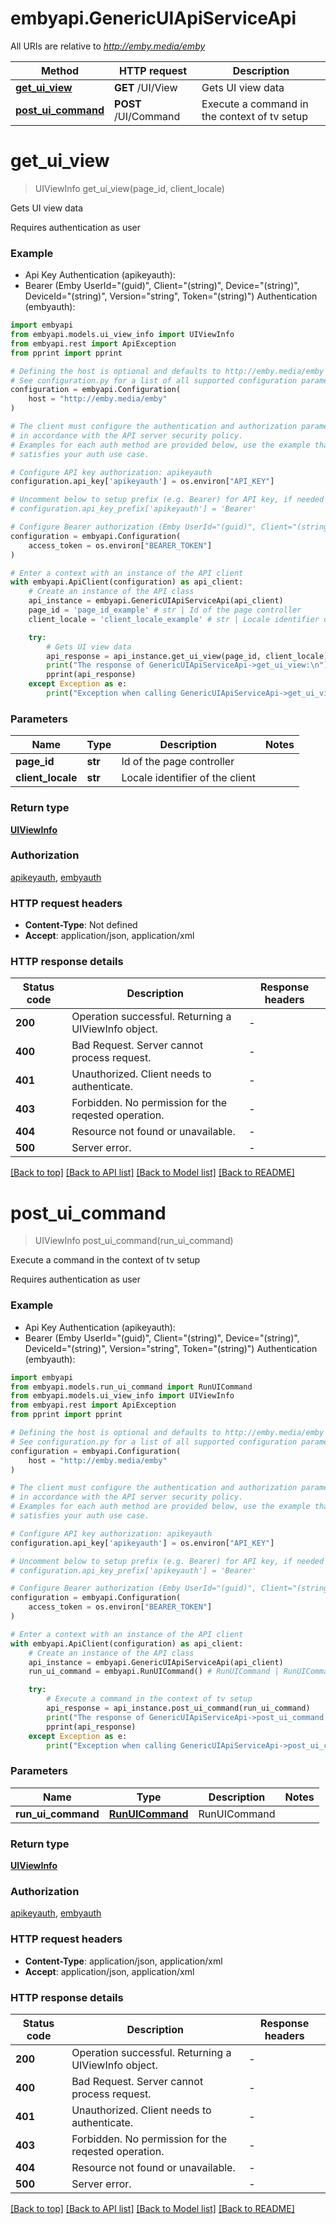 # embyapi.GenericUIApiServiceApi

All URIs are relative to *http://emby.media/emby*

Method | HTTP request | Description
------------- | ------------- | -------------
[**get_ui_view**](GenericUIApiServiceApi.md#get_ui_view) | **GET** /UI/View | Gets UI view data
[**post_ui_command**](GenericUIApiServiceApi.md#post_ui_command) | **POST** /UI/Command | Execute a command in the context of tv setup


# **get_ui_view**
> UIViewInfo get_ui_view(page_id, client_locale)

Gets UI view data

Requires authentication as user

### Example

* Api Key Authentication (apikeyauth):
* Bearer (Emby UserId="(guid)", Client="(string)", Device="(string)", DeviceId="(string)", Version="string", Token="(string)") Authentication (embyauth):

```python
import embyapi
from embyapi.models.ui_view_info import UIViewInfo
from embyapi.rest import ApiException
from pprint import pprint

# Defining the host is optional and defaults to http://emby.media/emby
# See configuration.py for a list of all supported configuration parameters.
configuration = embyapi.Configuration(
    host = "http://emby.media/emby"
)

# The client must configure the authentication and authorization parameters
# in accordance with the API server security policy.
# Examples for each auth method are provided below, use the example that
# satisfies your auth use case.

# Configure API key authorization: apikeyauth
configuration.api_key['apikeyauth'] = os.environ["API_KEY"]

# Uncomment below to setup prefix (e.g. Bearer) for API key, if needed
# configuration.api_key_prefix['apikeyauth'] = 'Bearer'

# Configure Bearer authorization (Emby UserId="(guid)", Client="(string)", Device="(string)", DeviceId="(string)", Version="string", Token="(string)"): embyauth
configuration = embyapi.Configuration(
    access_token = os.environ["BEARER_TOKEN"]
)

# Enter a context with an instance of the API client
with embyapi.ApiClient(configuration) as api_client:
    # Create an instance of the API class
    api_instance = embyapi.GenericUIApiServiceApi(api_client)
    page_id = 'page_id_example' # str | Id of the page controller
    client_locale = 'client_locale_example' # str | Locale identifier of the client

    try:
        # Gets UI view data
        api_response = api_instance.get_ui_view(page_id, client_locale)
        print("The response of GenericUIApiServiceApi->get_ui_view:\n")
        pprint(api_response)
    except Exception as e:
        print("Exception when calling GenericUIApiServiceApi->get_ui_view: %s\n" % e)
```



### Parameters


Name | Type | Description  | Notes
------------- | ------------- | ------------- | -------------
 **page_id** | **str**| Id of the page controller | 
 **client_locale** | **str**| Locale identifier of the client | 

### Return type

[**UIViewInfo**](UIViewInfo.md)

### Authorization

[apikeyauth](../README.md#apikeyauth), [embyauth](../README.md#embyauth)

### HTTP request headers

 - **Content-Type**: Not defined
 - **Accept**: application/json, application/xml

### HTTP response details

| Status code | Description | Response headers |
|-------------|-------------|------------------|
**200** | Operation successful. Returning a UIViewInfo object. |  -  |
**400** | Bad Request. Server cannot process request. |  -  |
**401** | Unauthorized. Client needs to authenticate. |  -  |
**403** | Forbidden. No permission for the reqested operation. |  -  |
**404** | Resource not found or unavailable. |  -  |
**500** | Server error. |  -  |

[[Back to top]](#) [[Back to API list]](../README.md#documentation-for-api-endpoints) [[Back to Model list]](../README.md#documentation-for-models) [[Back to README]](../README.md)

# **post_ui_command**
> UIViewInfo post_ui_command(run_ui_command)

Execute a command in the context of tv setup

Requires authentication as user

### Example

* Api Key Authentication (apikeyauth):
* Bearer (Emby UserId="(guid)", Client="(string)", Device="(string)", DeviceId="(string)", Version="string", Token="(string)") Authentication (embyauth):

```python
import embyapi
from embyapi.models.run_ui_command import RunUICommand
from embyapi.models.ui_view_info import UIViewInfo
from embyapi.rest import ApiException
from pprint import pprint

# Defining the host is optional and defaults to http://emby.media/emby
# See configuration.py for a list of all supported configuration parameters.
configuration = embyapi.Configuration(
    host = "http://emby.media/emby"
)

# The client must configure the authentication and authorization parameters
# in accordance with the API server security policy.
# Examples for each auth method are provided below, use the example that
# satisfies your auth use case.

# Configure API key authorization: apikeyauth
configuration.api_key['apikeyauth'] = os.environ["API_KEY"]

# Uncomment below to setup prefix (e.g. Bearer) for API key, if needed
# configuration.api_key_prefix['apikeyauth'] = 'Bearer'

# Configure Bearer authorization (Emby UserId="(guid)", Client="(string)", Device="(string)", DeviceId="(string)", Version="string", Token="(string)"): embyauth
configuration = embyapi.Configuration(
    access_token = os.environ["BEARER_TOKEN"]
)

# Enter a context with an instance of the API client
with embyapi.ApiClient(configuration) as api_client:
    # Create an instance of the API class
    api_instance = embyapi.GenericUIApiServiceApi(api_client)
    run_ui_command = embyapi.RunUICommand() # RunUICommand | RunUICommand

    try:
        # Execute a command in the context of tv setup
        api_response = api_instance.post_ui_command(run_ui_command)
        print("The response of GenericUIApiServiceApi->post_ui_command:\n")
        pprint(api_response)
    except Exception as e:
        print("Exception when calling GenericUIApiServiceApi->post_ui_command: %s\n" % e)
```



### Parameters


Name | Type | Description  | Notes
------------- | ------------- | ------------- | -------------
 **run_ui_command** | [**RunUICommand**](RunUICommand.md)| RunUICommand | 

### Return type

[**UIViewInfo**](UIViewInfo.md)

### Authorization

[apikeyauth](../README.md#apikeyauth), [embyauth](../README.md#embyauth)

### HTTP request headers

 - **Content-Type**: application/json, application/xml
 - **Accept**: application/json, application/xml

### HTTP response details

| Status code | Description | Response headers |
|-------------|-------------|------------------|
**200** | Operation successful. Returning a UIViewInfo object. |  -  |
**400** | Bad Request. Server cannot process request. |  -  |
**401** | Unauthorized. Client needs to authenticate. |  -  |
**403** | Forbidden. No permission for the reqested operation. |  -  |
**404** | Resource not found or unavailable. |  -  |
**500** | Server error. |  -  |

[[Back to top]](#) [[Back to API list]](../README.md#documentation-for-api-endpoints) [[Back to Model list]](../README.md#documentation-for-models) [[Back to README]](../README.md)

